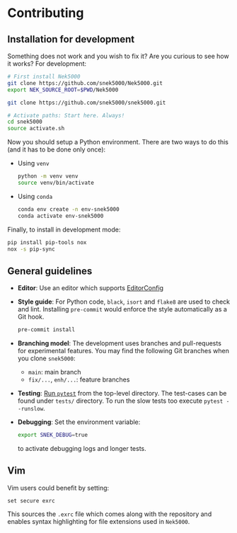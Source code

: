 # Contributing

## Installation for development

Something does not work and you wish to fix it? Are you curious to see how it works? For
development:

```sh
# First install Nek5000
git clone https://github.com/snek5000/Nek5000.git
export NEK_SOURCE_ROOT=$PWD/Nek5000

git clone https://github.com/snek5000/snek5000.git

# Activate paths: Start here. Always!
cd snek5000
source activate.sh
```

Now you should setup a Python environment. There are two ways to do this (and it has to
be done only once):

- Using `venv`

  ```sh
  python -m venv venv
  source venv/bin/activate
  ```

- Using `conda`

  ```sh
  conda env create -n env-snek5000
  conda activate env-snek5000
  ```

Finally, to install in development mode:

```sh
pip install pip-tools nox
nox -s pip-sync
```

## General guidelines

- **Editor**: Use an editor which supports [EditorConfig](http://editorconfig.org/)

- **Style guide**: For Python code, `black`, `isort` and `flake8` are used to check and
  lint. Installing `pre-commit` would enforce the style automatically as a Git hook.

  ```sh
  pre-commit install
  ```

- **Branching model**: The development uses branches and pull-requests for experimental
  features. You may find the following Git branches when you clone `snek5000`:

  - `main`: main branch
  - `fix/...`, `enh/...`: feature branches

- **Testing**: [Run `pytest`](https://pytest.readthedocs.io/) from the top-level
  directory. The test-cases can be found under `tests/` directory. To run the slow tests
  too execute `pytest --runslow`.

- **Debugging**: Set the environment variable:

  ```sh
  export SNEK_DEBUG=true
  ```

  to activate debugging logs and longer tests.

## Vim

Vim users could benefit by setting:

```vim
set secure exrc
```

This sources the `.exrc` file which comes along with the repository and enables syntax
highlighting for file extensions used in `Nek5000`.
